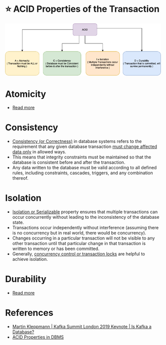 # :star: ACID Properties of the Transaction

![img.png](assets/ACID_Property_DBMS.drawio.png)

# Atomicity
- [Read more](Atomicity.md)

# Consistency
- [Consistency (or Correctness)](https://www.geeksforgeeks.org/acid-properties-in-dbms/) in database systems refers to the requirement that any given database transaction [must change affected data only](https://en.wikipedia.org/wiki/Consistency_(database_systems)) in allowed ways.
- This means that integrity constraints must be maintained so that the database is consistent before and after the transaction.
- Any data written to the database must be valid according to all defined rules, including constraints, cascades, triggers, and any combination thereof.

# Isolation
- [Isolation or Serializable](https://www.geeksforgeeks.org/acid-properties-in-dbms/) property ensures that multiple transactions can occur concurrently without leading to the inconsistency of the database state.
- Transactions occur independently without interference (assuming there is no concurrency but in real world, there would be concurrency).
- Changes occurring in a particular transaction will not be visible to any other transaction until that particular change in that transaction is written to memory or has been committed.
- Generally, [concurrency control or transaction locks](https://medium.com/inspiredbrilliance/what-are-database-locks-1aff9117c290) are helpful to achieve isolation.

# Durability
- [Read more](Durability.md)

# References
- [Martin Kleppmann | Kafka Summit London 2019 Keynote | Is Kafka a Database?](https://youtu.be/BuE6JvQE_CY)
- [ACID Properties in DBMS](https://www.geeksforgeeks.org/acid-properties-in-dbms/)
